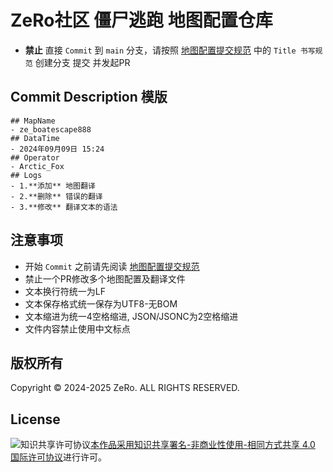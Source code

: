 # ZeRo社区 僵尸逃跑 地图配置仓库
- **禁止** 直接 `Commit` 到 `main` 分支，请按照 <a rel="readme" href="地图配置提交规范.md">地图配置提交规范</a> 中的 `Title 书写规范` 创建分支 提交 并发起PR 
## Commit Description 模版

```
## MapName
- ze_boatescape888
## DataTime 
- 2024年09月09日 15:24
## Operator
- Arctic_Fox
## Logs
- 1.**添加** 地图翻译
- 2.**删除** 错误的翻译
- 3.**修改** 翻译文本的语法
```

## 注意事项

- 开始 `Commit` 之前请先阅读 <a rel="readme" href="地图配置提交规范.md">地图配置提交规范</a>
- 禁止一个PR修改多个地图配置及翻译文件
- 文本换行符统一为LF
- 文本保存格式统一保存为UTF8-无BOM
- 文本缩进为统一4空格缩进, JSON/JSONC为2空格缩进
- 文件内容禁止使用中文标点

## 版权所有

Copyright © 2024-2025 ZeRo. ALL RIGHTS RESERVED.
<br />

## License

<img alt="知识共享许可协议" style="border-width:0" src="https://i.creativecommons.org/l/by-nc-sa/4.0/88x31.png" /></a><a rel="license" href="http://creativecommons.org/licenses/by-nc-sa/4.0/">本作品采用<a rel="license" href="http://creativecommons.org/licenses/by-nc-sa/4.0/">知识共享署名-非商业性使用-相同方式共享 4.0 国际许可协议</a>进行许可。

